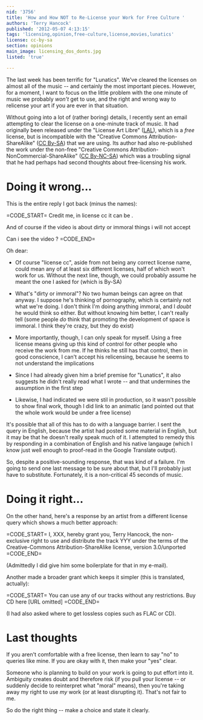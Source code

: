 ```yaml
---
nid: '3756'
title: 'How and How NOT to Re-License your Work for Free Culture '
authors: 'Terry Hancock'
published: '2012-05-07 4:13:15'
tags: 'licensing,opinion,free-culture,license,movies,lunatics'
license: cc-by-sa
section: opinions
main_image: licensing_dos_donts.jpg
listed: 'true'

---
```

<!-- How and How NOT to Re-License your Work for Free Culture -->

The last week has been terrific for "Lunatics". We've cleared the licenses on almost all of the music -- and certainly the most important pieces. However, for a moment, I want to focus on the little problem with the one minute of music we probably _won't_ get to use, and the right and wrong way to relicense your art if you are ever in that situation.

<!--break-->

Without going into a lot of (rather boring) details, I recently sent an email attempting to clear the license on a one-minute track of music. It had originally been released under the "License Art Libre" ([LAL](http://artlibre.org/licence/lal/en)), which is a _free_ license, but is incompatible with the "Creative Commons Attribution-ShareAlike" ([CC By-SA](http://creativecommons.org/licenses/by-sa/3.0)) that we are using. Its author had also re-published the work under the non-free "Creative Commons Attribution-NonCommercial-ShareAlike" ([CC By-NC-SA](http://creativecommons.org/licenses/by-nc-sa/3.0)) which was a troubling signal that he had perhaps had second thoughts about free-licensing his work.

# Doing it wrong...

This is the entire reply I got back (minus the names):

=CODE_START=
Credit me, in license cc it can be .

And of course if the video is about 
dirty or immoral things i will not accept

Can i see the video ?
=CODE_END=

Oh dear:

* Of course "license cc", aside from not being any correct license name, could mean any of at least six different licenses, half of which won't work for us. Without the next line, though, we could probably assume he meant the one I asked for (which is By-SA)

* What's "dirty or immoral"? No two human beings can agree on that anyway. I suppose he's thinking of pornography, which is certainly not what we're doing. I don't think I'm doing anything immoral, and I _doubt_ he would think so either. But without knowing him better, I can't really tell (some people _do_ think that promoting the development of space is immoral. I think they're crazy, but they do exist)

* More importantly, though, I can only speak for myself. Using a free license means giving up this kind of control for other people who receive the work from me. If he thinks he still has that control, then in good conscience, I can't accept his relicensing, because he seems to not understand the implications

* Since I had already given him a brief premise for "Lunatics", it also suggests he didn't really read what I wrote -- and that undermines the assumption in the first step

* Likewise, I had indicated we were stil in production, so it wasn't possible to show final work, though I did link to an animatic (and pointed out that the whole work would be under a free license)

It's possible that all of this has to do with a language barrier. I sent the query in English, because the artist had posted some material in English, but it may be that he doesn't really speak much of it. I attempted to remedy this by responding in a combination of English and his native langauge (which I know just well enough to proof-read in the Google Translate output).


So, despite a positive-sounding response, that was kind of a failure. I'm going to send one last message to be sure about that, but I'll probably just have to substitute. Fortunately, it is a non-critical 45 seconds of music.

# Doing it right...

On the other hand, here's a response by an artist from a different license query which shows a much better approach:

=CODE_START=
I, XXX, hereby grant you, Terry Hancock, 
the non-exclusive right to use and distribute
the track YYY under the terms of the 
Creative-Commons Attribution-ShareAlike license,
version 3.0/unported
=CODE_END=

(Admittedly I did give him some boilerplate for that in my e-mail).

Another made a broader grant which keeps it simpler (this is translated, actually):

=CODE_START=
You can use any of our tracks without any restrictions.
Buy CD here [URL omitted]
=CODE_END=

(I had also asked where to get lossless copies such as FLAC or CD).

# Last thoughts

If you aren't comfortable with a free license, then learn to say "no" to queries like mine. If you are okay with it, then make your "yes" clear. 

Someone who is planning to build on your work is going to put effort into it. Ambiguity creates doubt and therefore risk (if you pull your license -- or suddenly decide to reinterpret what "moral" means), then you're taking away my right to use _my_ work (or at least disrupting it). That's not fair to me.

So do the right thing -- make a choice and state it clearly.


